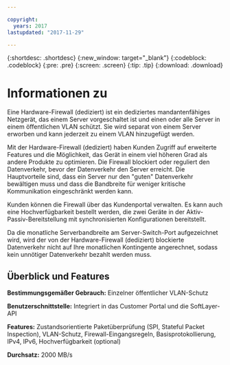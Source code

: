 ```yaml
---

copyright:
  years: 2017
lastupdated: "2017-11-29"

---
```


{:shortdesc: .shortdesc}
{:new_window: target="_blank"}
{:codeblock: .codeblock}
{:pre: .pre}
{:screen: .screen}
{:tip: .tip}
{:download: .download}

# Informationen zu

Eine Hardware-Firewall (dediziert) ist ein dediziertes mandantenfähiges Netzgerät, das einem Server vorgeschaltet ist und einen oder alle Server in einem öffentlichen VLAN schützt. Sie wird separat von einem Server erworben und kann jederzeit zu einem VLAN hinzugefügt werden.   

Mit der Hardware-Firewall (dediziert) haben Kunden Zugriff auf erweiterte Features und die Möglichkeit, das Gerät in einem viel höheren Grad als andere Produkte zu optimieren. Die Firewall blockiert oder reguliert den Datenverkehr, bevor der Datenverkehr den Server erreicht. Die Hauptvorteile sind, dass ein Server nur den "guten" Datenverkehr bewältigen muss und dass die Bandbreite für weniger kritische Kommunikation eingeschränkt werden kann. 

Kunden können die Firewall über das Kundenportal verwalten. Es kann auch eine Hochverfügbarkeit bestellt werden, die zwei Geräte in der Aktiv-Passiv-Bereitstellung mit synchronisierten Konfigurationen bereitstellt.

Da die monatliche Serverbandbreite am Server-Switch-Port aufgezeichnet wird, wird der von der Hardware-Firewall (dediziert) blockierte Datenverkehr nicht auf Ihre monatlichen Kontingente angerechnet, sodass kein unnötiger Datenverkehr bezahlt werden muss.

## Überblick und Features

**Bestimmungsgemäßer Gebrauch:** Einzelner öffentlicher VLAN-Schutz

**Benutzerschnittstelle:** Integriert in das Customer Portal und die SoftLayer-API

**Features:** Zustandsorientierte Paketüberprüfung (SPI, Stateful Packet Inspection), VLAN-Schutz, Firewall-Eingangsregeln, Basisprotokollierung, IPv4, IPv6, Hochverfügbarkeit (optional)

**Durchsatz:** 2000 MB/s
